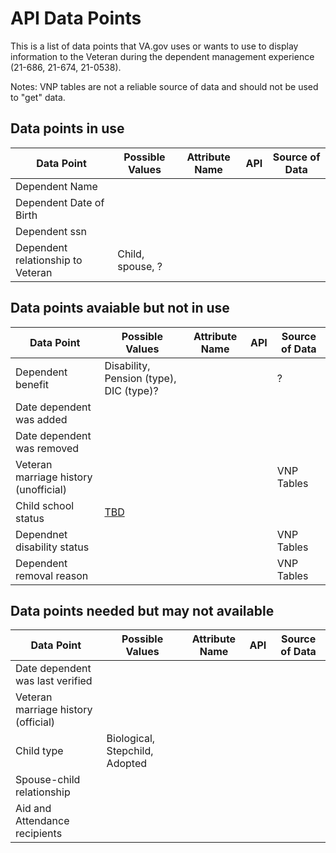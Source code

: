 # API Data Points

This is a list of data points that VA.gov uses or wants to use to display information to the Veteran during the dependent management experience (21-686, 21-674, 21-0538).

Notes: VNP tables are not a reliable source of data and should not be used to "get" data.

## Data points in use

| Data Point                       | Possible Values     | Attribute Name     | API | Source of Data |
| -------------------------------- | ------------------- |------------------- | --- | -------------- |
| Dependent Name                   |                     |                    |     |                |
| Dependent Date of Birth          |                     |                    |     |                |
| Dependent ssn                    |                     |                    |     |                |
| Dependent relationship to Veteran| Child, spouse, ?    |                    |     |                |



## Data points avaiable but not in use

| Data Point                           | Possible Values                         | Attribute Name     | API | Source of Data |
| ------------------------------------ | --------------------------------------- |------------------- | --- | -------------- |
| Dependent benefit                    | Disability, Pension (type), DIC (type)? |                    |     | ?              |
| Date dependent was added             |                                         |                    |     |                |
| Date dependent was removed           |                                         |                    |     |                |
| Veteran marriage history (unofficial)|                                         |                    |     | VNP Tables     |
| Child school status                  | [TBD](https://github.com/department-of-veterans-affairs/va.gov-team/issues/117156)            |                    |     |                |
| Dependnet disability status          |                                         |                    |     | VNP Tables     |
| Dependent removal reason             |                                         |                    |     | VNP Tables     |


## Data points needed but may not available

| Data Point                         | Possible Values                | Attribute Name     | API | Source of Data |
| ---------------------------------- | ------------------------------ |------------------- | --- | -------------- |
| Date dependent was last verified   |                                |                    |     |                |
| Veteran marriage history (official)|                                |                    |     |                |
| Child type                         | Biological, Stepchild, Adopted |                    |     |                |
| Spouse-child relationship          |                                |                    |     |                |
| Aid and Attendance recipients      |                                |                    |     |                |


